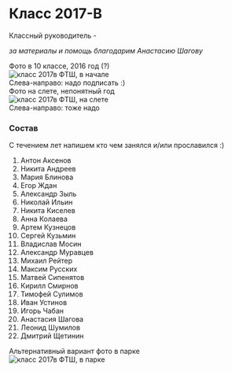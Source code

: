 <!--?title Класс 2017-В -->

# Класс 2017-В

Классный руководитель - 

_за материалы и помощь благодарим Анастасию Шагову_ 

<div class="row">
  <div class="col-xl-6 col-sm-12 text-center">
    Фото в 10 классе, 2016 год (?) <br/>
    <img src="https://pths-archive.github.io/static/img/classes/2017v/group-in-park.jpg" alt="класс 2017в ФТШ, в начале" class="full-width"/><br/>
    <span class="hint">Слева-направо: надо подписать :)</span>
  </div>
  <div class="col-xl-6 col-sm-12 text-center">
    Фото на слете, непонятный год <br/>
    <img src="https://pths-archive.github.io/static/img/classes/2017v/tourismo.jpg" alt="класс 2017в ФТШ, на слете" class="full-width"/><br/>
    <span class="hint">Слева-направо: тоже надо</span>
  </div>
</div>

### Состав

С течением лет напишем кто чем занялся и/или прославился :)

1. Антон Аксенов
1. Никита Андреев
1. Мария Блинова
1. Егор Ждан
1. Александр Зыль
1. Николай Ильин
1. Никита Киселев
1. Анна Колаева
1. Артем Кузнецов
1. Сергей Кузьмин
1. Владислав Мосин
1. Александр Муравцев
1. Михаил Рейтер
1. Максим Русских
1. Матвей Сипенятов
1. Кирилл Смирнов
1. Тимофей Сулимов
1. Иван Устинов
1. Игорь Чабан
1. Анастасия Шагова
1. Леонид Шумилов
1. Дмитрий Щетинин

<div class="row">
  <div class="col-xl-6 offset-xl-3 col-sm-12 text-center">
    Альтернативный вариант фото в парке<br/>
    <img src="https://pths-archive.github.io/static/img/classes/2017v/group-in-park-2.jpg" alt="класс 2017в ФТШ, в парке" class="full-width"/><br/>
  </div>
</div>

